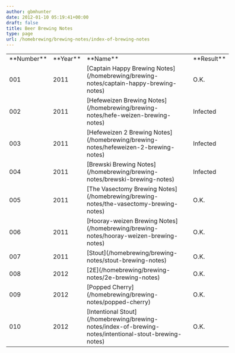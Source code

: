 ```yaml
---
author: gbmhunter
date: 2012-01-10 05:19:41+00:00
draft: false
title: Beer Brewing Notes
type: page
url: /homebrewing/brewing-notes/index-of-brewing-notes
---
```


<table style="width: 600px;" border="0" >
<tbody >
<tr >

<td >**Number**
</td>

<td >**Year**
</td>

<td >**Name**
</td>

<td >**Result**
</td>
</tr>
<tr >

<td >001
</td>

<td >2011
</td>

<td >[Captain Happy Brewing Notes](/homebrewing/brewing-notes/captain-happy-brewing-notes)
</td>

<td >O.K.
</td>
</tr>
<tr >

<td >002
</td>

<td >2011
</td>

<td >[Hefeweizen Brewing Notes](/homebrewing/brewing-notes/hefe-weizen-brewing-notes)
</td>

<td >Infected
</td>
</tr>
<tr >

<td >003
</td>

<td >2011
</td>

<td >[Hefeweizen 2 Brewing Notes](/homebrewing/brewing-notes/hefeweizen-2-brewing-notes)
</td>

<td >Infected
</td>
</tr>
<tr >

<td >004
</td>

<td >2011
</td>

<td >[Brewski Brewing Notes](/homebrewing/brewing-notes/brewski-brewing-notes)
</td>

<td >Infected
</td>
</tr>
<tr >

<td >005
</td>

<td >2011
</td>

<td >[The Vasectomy Brewing Notes](/homebrewing/brewing-notes/the-vasectomy-brewing-notes)
</td>

<td >O.K.
</td>
</tr>
<tr >

<td >006
</td>

<td >2011
</td>

<td >[Hooray-weizen Brewing Notes](/homebrewing/brewing-notes/hooray-weizen-brewing-notes)
</td>

<td >O.K.
</td>
</tr>
<tr >

<td >007
</td>

<td >2011
</td>

<td >[Stout](/homebrewing/brewing-notes/stout-brewing-notes)
</td>

<td >O.K.
</td>
</tr>
<tr >

<td >008
</td>

<td >2012
</td>

<td >[2E](/homebrewing/brewing-notes/2e-brewing-notes)
</td>

<td >O.K.
</td>
</tr>
<tr >

<td >009
</td>

<td >2012
</td>

<td >[Popped Cherry](/homebrewing/brewing-notes/popped-cherry)
</td>

<td >O.K.
</td>
</tr>
<tr >

<td >010
</td>

<td >2012
</td>

<td >[Intentional Stout](/homebrewing/brewing-notes/index-of-brewing-notes/intentional-stout-brewing-notes)
</td>

<td >O.K.
</td>
</tr>
</tbody>
</table>
